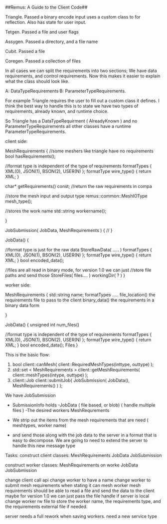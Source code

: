 ##Remus: A Guide to the Client Code##


Triangle. Passed a binary encode input uses a custom class to for reflection.
          Also has state for user input.

Tetgen. Passed a file and user flags


Assygen. Passed a directory, and a file name

Cubit. Passed a file

Coregen. Passed a collection of files


In all cases we can split the requirements into two sections;
We have data requirements, and control requirements. Now this makes it easier
to explain what the class should look like.


A: DataTypeRequirements
B: ParameterTypeRequirements.


For example Triangle requires the user to fill out a custom class it defines.
I think the best way to handle this is to state we have two types of requirements,
already known, and runtime choice.


So Triangle has a DataTypeRequirment ( AlreadyKnown ) and no ParameterTypeRequirements
all other classes have a runtime ParameterTypeRequirements.


client side:


MeshRequirements
{
  //some meshers like triangle have no requirements
  bool hasRequirements();

  //format type is independent of the type of requirements
  formatTypes { XML(0), JSON(1), BSON(2), USER(N) };
  formatType wire_type() { return XML; }

  char* getRequirements() const; //return the raw requirements in compa

  //store the mesh input and output type
  remus::common::MeshIOType mesh_type();

  //stores the work name
  std::string workername();

}

JobSubmission( JobData, MeshRequirements )
  {
  //
  }


JobData()
{

  //format type is just for the raw data
  StoreRawData( ..... )
  formatTypes { XML(0), JSON(1), BSON(2), USER(N) };
  formatType wire_type() { return XML; }
  bool encoded_data();

  //files are all read in binary mode, for version 1.0 we can just
  //store file paths and send those
  StoreFiles( files.... )
  workingDir( ? )
}


worker side:

MeshRequirements
{
  std::string name;
  formatTypes .....
  file_location() the requirements file to pass to the client
  binary_data() the requirements in a binary data form

}


JobData()
{
  unsigned int num_files()

  //format type is independent of the type of requirements
  formatTypes { XML(0), JSON(1), BSON(2), USER(N) };
  formatType wire_type() { return XML; }
  bool encoded_data();
  Files
}




This is the basic flow:

1. bool client::canMesh( client::RequiredMeshTypes(inttype, outtype) );
2. std::set < MeshRequirements > client::getMeshRequirements( client::meshTypes(intype, outtype) );
3. client::Job client::submitJob( JobSubmission( JobData(), MeshRequirements() )  );

We have JobSubmission
  - SubmissionInfo holds
    -JobData ( file based, or blob) ( handle multiple files )
    -The desired workers MeshRequrements

  - We strip out the items from the mesh requirements that are need ( meshtypes, worker name)
  - and send those along with the job data to the server in a format that is easy
    to decompose. We are going to need to extend the server to handle this
    new message type


Tasks:
  construct client classes:
    MeshRequirements
    JobData
    JobSubmission

  construct worker classes:
    MeshRequirements on worke
    JobData
    JobSubmission

  change client call api
  change worker to have a name
  change worker to submit mesh requirements when stating it can mesh
  worker mesh requirements should be able to read a file and send the data to the client
      maybe for version 1.0 we can just pass the file handle if server is local
  change worker rw file to store the worker name, the requirements type, and the requirements external file if needed.

  server needs a full rework when saving workers.
  need a new service type
